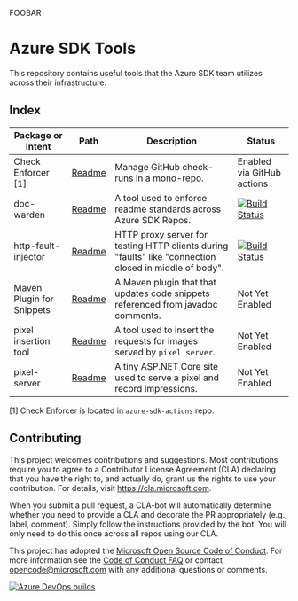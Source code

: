 FOOBAR
# Azure SDK Tools

This repository contains useful tools that the Azure SDK team utilizes across their infrastructure.

## Index

| Package or Intent              | Path                                                    | Description                                                                          | Status                                                                                                                                                                                                                                     |
| ------------------------------ | ------------------------------------------------------- | ------------------------------------------------------------------------------------ | ------------------------------------------------------------------------------------------------------------------------------------------------------------------------------------------------------------------------------------------ |
| Check Enforcer [1] | [Readme](https://github.com/Azure/azure-sdk-actions/blob/main/docs/check-enforcer.md) | Manage GitHub check-runs in a mono-repo. | Enabled via GitHub actions |
| doc-warden                     | [Readme](packages/python-packages/doc-warden/README.md) | A tool used to enforce readme standards across Azure SDK Repos.                      | [![Build Status](https://dev.azure.com/azure-sdk/public/_apis/build/status/108?branchName=main)](https://dev.azure.com/azure-sdk/public/_build/latest?definitionId=108&branchName=main)                                                |
| http-fault-injector            | [Readme](tools/http-fault-injector/README.md)           | HTTP proxy server for testing HTTP clients during "faults" like "connection closed in middle of body". | [![Build Status](https://dev.azure.com/azure-sdk/internal/_apis/build/status/tools/tools%20-%20http-fault-injector?branchName=main)](https://dev.azure.com/azure-sdk/internal/_build/latest?definitionId=2340&branchName=main)                                                |
| Maven Plugin for Snippets      | [Readme](packages/java-packages/snippet-replacer-maven-plugin/README.md)               | A Maven plugin that that updates code snippets referenced from javadoc comments.                                             | Not Yet Enabled                                                                                                                                                                                                                            |
| pixel insertion tool           | [Readme](scripts/python/readme_tracking/readme.md)      | A tool used to insert the requests for images served by `pixel server`.              | Not Yet Enabled                                                                                                                                                                                                                            |
| pixel-server                   | [Readme](tools/pixel-server/README.md)                   | A tiny ASP.NET Core site used to serve a pixel and record impressions.               | Not Yet Enabled                                                                                                                                                                                                                            |

[1] Check Enforcer is located in `azure-sdk-actions` repo.

## Contributing

This project welcomes contributions and suggestions.  Most contributions require you to agree to a
Contributor License Agreement (CLA) declaring that you have the right to, and actually do, grant us
the rights to use your contribution. For details, visit <https://cla.microsoft.com>.

When you submit a pull request, a CLA-bot will automatically determine whether you need to provide
a CLA and decorate the PR appropriately (e.g., label, comment). Simply follow the instructions
provided by the bot. You will only need to do this once across all repos using our CLA.

This project has adopted the [Microsoft Open Source Code of Conduct](https://opensource.microsoft.com/codeofconduct/).
For more information see the [Code of Conduct FAQ](https://opensource.microsoft.com/codeofconduct/faq/) or
contact [opencode@microsoft.com](mailto:opencode@microsoft.com) with any additional questions or comments.

[![Azure DevOps builds](https://img.shields.io/azure-devops/build/azure-sdk/internal/1372?label=eng%2Fcommon%20sync)](https://dev.azure.com/azure-sdk/internal/_build/latest?definitionId=1372&branchName=main)
